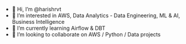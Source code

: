- 👋 Hi, I’m @harishrvt
- 👀 I’m interested in AWS, Data Analytics - Data Engineering, ML & AI, Business Intelligence
- 🌱 I’m currently learning Airflow & DBT
- 💞️ I’m looking to collaborate on AWS / Python / Data projects

<!---
harishrvt/harishrvt is a ✨ special ✨ repository because its `README.md` (this file) appears on your GitHub profile.
You can click the Preview link to take a look at your changes.
--->
